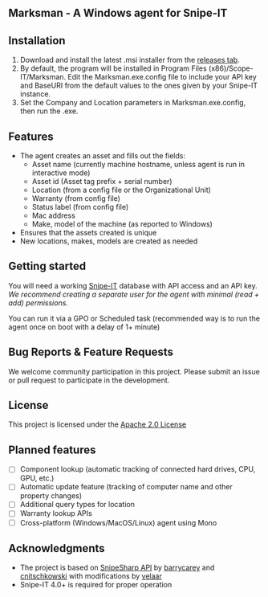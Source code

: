 ## Marksman - A Windows agent for Snipe-IT

## Installation
1. Download and install the latest .msi installer from the [releases tab](https://github.com/Scope-IT/marksman/releases/).
2. By default, the program will be installed in Program Files (x86)/Scope-IT/Marksman. Edit the Marksman.exe.config file to include your API key and BaseURI from the default values to the ones given by your Snipe-IT instance.
3. Set the Company and Location parameters in Marksman.exe.config, then run the .exe.

## Features
* The agent creates an asset and fills out the fields:
  - Asset name (currently machine hostname, unless agent is run in interactive mode)
  - Asset id (Asset tag prefix + serial number)
  - Location (from a config file or the Organizational Unit)
  - Warranty (from config file)
  - Status label (from config file)
  - Mac address
  - Make, model of the machine (as reported to Windows)
* Ensures that the assets created is unique
* New locations, makes, models are created as needed


## Getting started
You will need a working [Snipe-IT](https://snipeitapp.com/) database with API access and an API key. 
*We recommend creating a separate user for the agent with minimal (read + add) permissions.*

You can run it via a GPO or Scheduled task (recommended way is to run the agent once on boot with a delay of 1+ minute)


## Bug Reports & Feature Requests
We welcome community participation in this project. Please submit an issue or pull request to participate in the development. 

## License
This project is licensed under the [Apache 2.0 License](http://www.apache.org/licenses/LICENSE-2.0)

## Planned features
- [ ] Component lookup (automatic tracking of connected hard drives, CPU, GPU, etc.)
- [ ] Automatic update feature (tracking of computer name and other property changes)
- [ ] Additional query types for location
- [ ] Warranty lookup APIs
- [ ] Cross-platform (Windows/MacOS/Linux) agent using Mono

## Acknowledgments
 * The project is based on [SnipeSharp API](https://github.com/cnitschkowski/SnipeSharp) by [barrycarey](https://github.com/barrycarey) and [cnitschkowski](https://github.com/cnitschkowski) with modifications by [velaar](https://github.com/velaar)
 * Snipe-IT 4.0+ is required for proper operation
